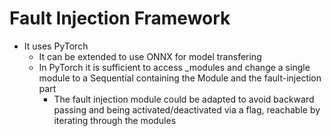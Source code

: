 # Fault Injection Framework

* It uses PyTorch
  * It can be extended to use ONNX for model transfering
  * In PyTorch it is sufficient to access _modules and change a single module to a Sequential containing the Module and the fault-injection part
    * The fault injection module could be adapted to avoid backward passing and being activated/deactivated via a flag, reachable by iterating through the modules
